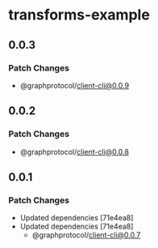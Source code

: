 # transforms-example

## 0.0.3

### Patch Changes

- @graphprotocol/client-cli@0.0.9

## 0.0.2

### Patch Changes

- @graphprotocol/client-cli@0.0.8

## 0.0.1

### Patch Changes

- Updated dependencies [71e4ea8]
- Updated dependencies [71e4ea8]
  - @graphprotocol/client-cli@0.0.7
